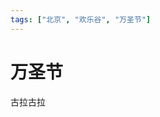 ```yaml
---
tags: ["北京", "欢乐谷", "万圣节"]
---
```


# 万圣节

<SolidImgPlayer :imgs="[
    'https://1.z.wiki/images/20211115/e3bfdd8f81ae49c490eb4399f94401b0.png',
    'https://2.z.wiki/images/20211115/846433804f5743e191001e740749da96.png',
    'https://4.z.wiki/images/20211115/9d5e193c25b54604bb2f20cee11c9a2e.png',
    'https://1.z.wiki/images/20211115/6a88416f20e245a580d6dc3a6cea8c9f.png',
    'https://2.z.wiki/images/20211115/07056df0262a46caa9d78dc2fa79384a.png',
    'https://4.z.wiki/images/20211115/ea78efda3c574052871f2db0538a2d3e.png',
    'https://4.z.wiki/images/20211115/ca7bbbd49d29438b897091999b51e2ef.png',
    'https://4.z.wiki/images/20211115/f5504c25b1234831bcfd90c28a3f0ddf.png'
]" />







古拉古拉
